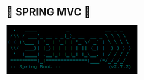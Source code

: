 # :cherry_blossom: SPRING MVC :cherry_blossom:

<img src="./src/main/resources/img/image001.png" weidth="500px"/>

